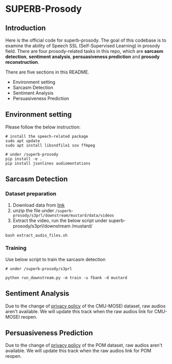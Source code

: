 # SUPERB-Prosody

## Introduction
Here is the official code for superb-prosody. The goal of this codebase is to examine the ability of Speech SSL (Self-Supervised Learning) in prosody field. There are four prosody-related tasks in this repo, which are **sarcasm detection**, **sentiment analysis**, **persuasiveness prediction** and **prosody reconstruction**.

There are five sections in this README.
- Environment setting
- Sarcasm Detection
- Sentiment Analysis
- Persuasiveness Prediction

## Environment setting

Please follow the below instruction:
```
# install the speech-related package
sudo apt update
sudo apt install libsndfile1 sox ffmpeg

# under /superb-prosody
pip install -e .
pip install jsonlines audiomentations
```

## Sarcasm Detection
### Dataset preparation

1. Download data from [link](https://drive.google.com/file/d/1i9ixalVcXskA5_BkNnbR60sqJqvGyi6E/view) 
2. unzip the file under `/superb-prosody/s3prl/downstream/mustard/data/videos`
3. Extract the video, run the below script under superb-prosody/s3prl/downstream
/mustard/
```
bash extract_audio_files.sh
```

### Training
Use below script to train the sarcasm detection
```
# under /superb-prosody/s3prl

python run_downstream.py -m train -u fbank -d mustard
```

## Sentiment Analysis
Due to the change of [privacy policy](https://github.com/A2Zadeh/CMU-MultimodalSDK) of the CMU-MOSEI dataset, raw audios aren't available. We will update this track when the raw audios link for CMU-MOSEI reopen.


## Persuasiveness Prediction
Due to the change of [privacy policy](https://github.com/A2Zadeh/CMU-MultimodalSDK) of the POM dataset, raw audios aren't available. We will update this track when the raw audios link for POM reopen.
